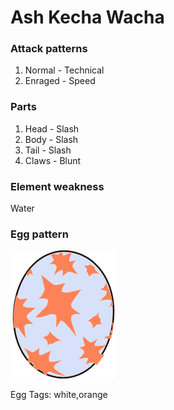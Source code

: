 # Ash Kecha Wacha

### Attack patterns
1. Normal - Technical
2. Enraged - Speed

### Parts
1. Head - Slash
2. Body - Slash
3. Tail - Slash
4. Claws - Blunt

### Element weakness
Water 

### Egg pattern
![image info](../assets/ash_kecha_wacha.png)

Egg Tags: white,orange